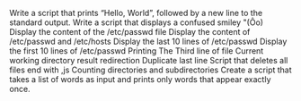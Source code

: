 Write a script that prints “Hello, World”, followed by a new line to the standard output.
Write a script that displays a confused smiley "(Ôo)
Display the content of the /etc/passwd file
Display the content of /etc/passwd and /etc/hosts
Display the last 10 lines of /etc/passwd
Display the first 10 lines of /etc/passwd
Printing The Third line of file
Current working directory result redirection
Duplicate last line
Script that deletes all files end with ,js
Counting directories and subdirectories
Create a script that takes a list of words as input and prints only words that appear exactly once.
